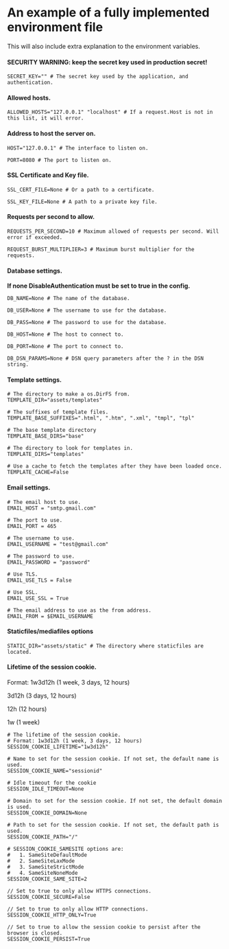 # An example of a fully implemented environment file

This will also include extra explanation to the environment variables.

#### SECURITY WARNING: keep the secret key used in production secret!

```
SECRET_KEY="" # The secret key used by the application, and authentication.
```

#### Allowed hosts.

```
ALLOWED_HOSTS="127.0.0.1" "localhost" # If a request.Host is not in this list, it will error.
```

#### Address to host the server on.

```
HOST="127.0.0.1" # The interface to listen on.

PORT=8080 # The port to listen on.
```

#### SSL Certificate and Key file.

```
SSL_CERT_FILE=None # Or a path to a certificate.

SSL_KEY_FILE=None # A path to a private key file.
```

#### Requests per second to allow.

```
REQUESTS_PER_SECOND=10 # Maximum allowed of requests per second. Will error if exceeded.

REQUEST_BURST_MULTIPLIER=3 # Maximum burst multiplier for the requests.
```

#### Database settings.

**If none DisableAuthentication must be set to true in the config.**

```
DB_NAME=None # The name of the database.

DB_USER=None # The username to use for the database.

DB_PASS=None # The password to use for the database.

DB_HOST=None # The host to connect to.

DB_PORT=None # The port to connect to.

DB_DSN_PARAMS=None # DSN query parameters after the ? in the DSN string.
```

#### Template settings.

```
# The directory to make a os.DirFS from.
TEMPLATE_DIR="assets/templates"

# The suffixes of template files.
TEMPLATE_BASE_SUFFIXES=".html", ".htm", ".xml", "tmpl", "tpl"

# The base template directory
TEMPLATE_BASE_DIRS="base"

# The directory to look for templates in.
TEMPLATE_DIRS="templates"

# Use a cache to fetch the templates after they have been loaded once.
TEMPLATE_CACHE=False
```

#### Email settings.

```
# The email host to use.
EMAIL_HOST = "smtp.gmail.com"

# The port to use.
EMAIL_PORT = 465

# The username to use.
EMAIL_USERNAME = "test@gmail.com"

# The password to use.
EMAIL_PASSWORD = "password"

# Use TLS.
EMAIL_USE_TLS = False

# Use SSL.
EMAIL_USE_SSL = True

# The email address to use as the from address.
EMAIL_FROM = $EMAIL_USERNAME
```

#### Staticfiles/mediafiles options

```
STATIC_DIR="assets/static" # The directory where staticfiles are located.
```

#### Lifetime of the session cookie.

Format: 1w3d12h (1 week, 3 days, 12 hours)

3d12h (3 days, 12 hours)

12h (12 hours)

1w (1 week)

```
# The lifetime of the session cookie.
# Format: 1w3d12h (1 week, 3 days, 12 hours)
SESSION_COOKIE_LIFETIME="1w3d12h" 

# Name to set for the session cookie. If not set, the default name is used.
SESSION_COOKIE_NAME="sessionid"

# Idle timeout for the cookie
SESSION_IDLE_TIMEOUT=None

# Domain to set for the session cookie. If not set, the default domain is used.
SESSION_COOKIE_DOMAIN=None

# Path to set for the session cookie. If not set, the default path is used.
SESSION_COOKIE_PATH="/"

# SESSION_COOKIE_SAMESITE options are:
#   1. SameSiteDefaultMode
#   2. SameSiteLaxMode
#   3. SameSiteStrictMode
#   4. SameSiteNoneMode
SESSION_COOKIE_SAME_SITE=2

// Set to true to only allow HTTPS connections.
SESSION_COOKIE_SECURE=False

// Set to true to only allow HTTP connections.
SESSION_COOKIE_HTTP_ONLY=True

// Set to true to allow the session cookie to persist after the browser is closed.
SESSION_COOKIE_PERSIST=True
```